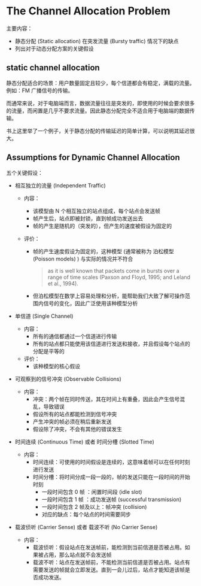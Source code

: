 # The Channel Allocation Problem 

主要内容：

- 静态分配 (Static allocation) 在突发流量 (Bursty traffic) 情况下的缺点
- 列出对于动态分配方案的关键假设

## static channel allocation 

静态分配适合的场景：用户数量固定且较少，每个信道都会有稳定，满载的流量。例如：FM 广播信号的传输。

而通常来说，对于电脑端而言，数据流量往往是突发的，即使用的时候会要求很多的流量，而闲置是几乎不要求流量。因此静态分配完全不适合用于电脑端的数据传输。

书上这里举了一个例子，关于静态分配的传输延迟的简单计算，可以说明其延迟很大。

## Assumptions for Dynamic Channel Allocation 

五个关键假设：

- 相互独立的流量 (Independent Traffic)

  - 内容：

    - 该模型由 N 个相互独立的站点组成，每个站点会发送帧
    - 帧产生后，站点即被封锁，直到帧成功发送出去
    - 帧的产生是随机的（突发的），但产生的速度被假设为固定的

  - 评价：

    - 帧的产生速度假设为固定的，这种模型 (通常被称为 泊松模型 (Poisson models) ) 与实际的情况并不符合

      >as it is well known that packets come in bursts over a range of time scales (Paxson and Floyd, 1995; and Leland et al., 1994).

    - 但泊松模型在数学上容易处理和分析，能帮助我们大致了解可操作范围内信号的变化，因此广泛使用该种模型分析

- 单信道 (Single Channel)
  - 内容：
    - 所有的通信都通过一个信道进行传输
    - 所有的站点都只能使用该信道进行发送和接收，并且假设每个站点的分配是平等的
  - 评价：
    - 该种模型的核心假设
- 可观察到的信号冲突 (Observable Collisions)
  - 内容：
    - 冲突：两个帧在同时传送，其在时间上有重叠，因此会产生信号混乱，导致错误
    - 假设所有的站点都能检测到信号冲突
    - 产生冲突的帧必须在稍后重新发送
    - 假设除了冲突，不会有其他的错误发生
- 时间连续 (Continuous Time) 或者 时间分槽 (Slotted Time)
  - 内容：
    - 时间连续：可使用的时间假设是连续的，这意味着帧可以在任何时刻进行发送
    - 时间分槽：将时间分成一段一段的，帧的发送只能在一段时间的开始时刻
      - 一段时间包含 0 帧 ：闲置时间段 (idle slot)
      - 一段时间包含 1 帧 ：成功发送帧 (successful transmission)
      - 一段时间包含 2 帧及以上：帧冲突 (collision)
      - 对应的缺点：每个站点的时间需要同步
- 载波侦听 (Carrier Sense) 或者 载波不听 (No Carrier Sense)
  - 内容：
    - 载波侦听：假设站点在发送帧前，能检测到当前信道是否被占用。如果被占用，那么站点就不会发送帧
    - 载波不听：站点在发送帧前，不能检测当前信道是否被占用。站点有需要发送的帧就会立即发送。直到一会儿过后，站点才能知道该帧是否成功发送。
